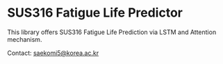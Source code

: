 # SUS316 Fatigue Life Predictor
This library offers SUS316 Fatigue Life Prediction via LSTM and Attention mechanism.

Contact: saekomi5@korea.ac.kr
